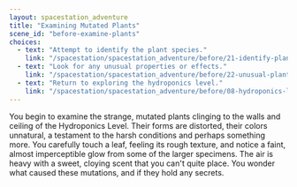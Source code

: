 ```yaml
---
layout: spacestation_adventure
title: "Examining Mutated Plants"
scene_id: "before-examine-plants"
choices:
  - text: "Attempt to identify the plant species."
    link: "/spacestation/spacestation_adventure/before/21-identify-plants"
  - text: "Look for any unusual properties or effects."
    link: "/spacestation/spacestation_adventure/before/22-unusual-plant-properties"
  - text: "Return to exploring the hydroponics level."
    link: "/spacestation/spacestation_adventure/before/08-hydroponics-level"
---
```


You begin to examine the strange, mutated plants clinging to the walls and ceiling of the Hydroponics Level. Their forms are distorted, their colors unnatural, a testament to the harsh conditions and perhaps something more. You carefully touch a leaf, feeling its rough texture, and notice a faint, almost imperceptible glow from some of the larger specimens. The air is heavy with a sweet, cloying scent that you can't quite place. You wonder what caused these mutations, and if they hold any secrets.
